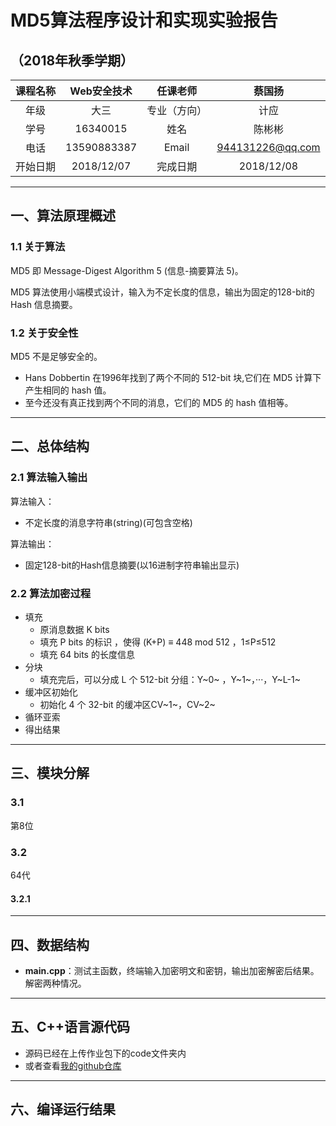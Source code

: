 # MD5算法程序设计和实现实验报告
## （2018年秋季学期）
| 课程名称 | Web安全技术 |   任课老师   |      蔡国扬      |
| :------: | :---------: | :----------: | :--------------: |
|   年级   |    大三     | 专业（方向） |       计应       |
|   学号   |  16340015   |     姓名     |      陈彬彬      |
|   电话   | 13590883387 |    Email     | 944131226@qq.com |
| 开始日期 | 2018/12/07  |   完成日期   |    2018/12/08    |

---

## 一、算法原理概述

### 1.1 关于算法

MD5 即 Message-Digest Algorithm 5 (信息-摘要算法 5)。

MD5 算法使用小端模式设计，输入为不定长度的信息，输出为固定的128-bit的 Hash 信息摘要。

### 1.2 关于安全性

MD5 不是足够安全的。

- Hans Dobbertin 在1996年找到了两个不同的 512-bit 块,它们在 MD5 计算下产生相同的 hash 值。
- 至今还没有真正找到两个不同的消息，它们的 MD5 的 hash 值相等。

------

## 二、总体结构

### 2.1 算法输入输出

算法输入：

- 不定长度的消息字符串(string)(可包含空格)

算法输出：

- 固定128-bit的Hash信息摘要(以16进制字符串输出显示)



### 2.2 算法加密过程

- 填充
  - 原消息数据 K bits
  - 填充 P bits 的标识 ，使得 (K+P) ≡ 448 mod 512 ，1≤P≤512
  - 填充 64 bits 的长度信息
- 分块
  - 填充完后，可以分成 L 个 512-bit 分组：Y~0~ ，Y~1~，···，Y~L-1~  
- 缓冲区初始化
  - 初始化 4 个 32-bit 的缓冲区CV~1~，CV~2~ 
- 循环亚索
- 得出结果

------

## 三、模块分解

### 3.1 

第8位

### 3.2 

64代

#### 3.2.1 



------

## 四、数据结构

- **main.cpp**：测试主函数，终端输入加密明文和密钥，输出加密解密后结果。解密两种情况。

------

## 五、C++语言源代码

- 源码已经在上传作业包下的code文件夹内
- 或者查看[我的github仓库](https://github.com/SYSUcarey/DES)

------

## 六、编译运行结果



